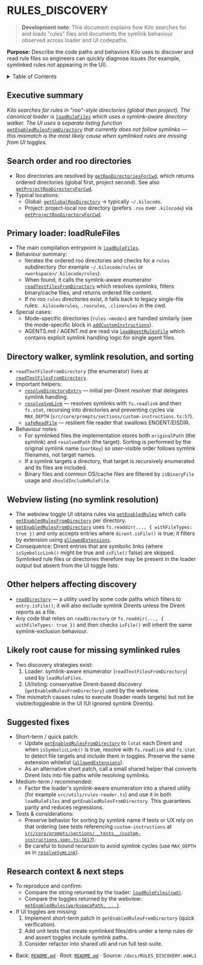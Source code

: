 # RULES_DISCOVERY

> **Development note**: This document explains how Kilo searches for and loads "rules" files and documents the symlink behaviour observed across loader and UI codepaths.

**Purpose:** Describe the code paths and behaviors Kilo uses to discover and read rule files so engineers can quickly diagnose issues (for example, symlinked rules not appearing in the UI).

<details><summary>Table of Contents</summary>

- [Executive summary](#executive-summary)
- [Search order and roo directories](#search-order-and-roo-directories)
- [Primary loader: loadRuleFiles](#primary-loader-loadrulefiles)
- [Directory walker, symlink resolution, and sorting](#directory-walker-symlink-resolution-and-sorting)
- [Webview listing (no symlink resolution)](#webview-listing-no-symlink-resolution)
- [Other helpers affecting discovery](#other-helpers-affecting-discovery)
- [Likely root cause for missing symlinked rules](#likely-root-cause-for-missing-symlinked-rules)
- [Suggested fixes](#suggested-fixes)
- [Research context & next steps](#research-context--next-steps)

</details>

## Executive summary

_Kilo searches for rules in "roo"-style directories (global then project). The canonical loader is [`loadRuleFiles`](src/core/prompts/sections/custom-instructions.ts:211) which uses a symlink-aware directory walker. The UI uses a separate listing function [`getEnabledRulesFromDirectory`](src/core/webview/kilorules.ts:47) that currently does not follow symlinks — this mismatch is the most likely cause when symlinked rules are missing from UI toggles._

## Search order and roo directories

- Roo directories are resolved by [`getRooDirectoriesForCwd`](src/services/roo-config/index.ts:155), which returns ordered directories (global first, project second). See also [`getProjectRooDirectoryForCwd`](src/services/roo-config/index.ts:61).
- Typical locations:
    - Global: [`getGlobalRooDirectory`](src/services/roo-config/index.ts:27) → typically `~/.kilocode`.
    - Project: project-local roo directory (prefers `.roo` over `.kilocode`) via [`getProjectRooDirectoryForCwd`](src/services/roo-config/index.ts:61).

## Primary loader: loadRuleFiles

- The main compilation entrypoint is [`loadRuleFiles`](src/core/prompts/sections/custom-instructions.ts:211).
- Behaviour summary:
    - Iterates the ordered roo directories and checks for a `rules` subdirectory (for example `~/.kilocode/rules` or `<workspace>/.kilocode/rules`).
    - When found, it calls the symlink-aware enumerator [`readTextFilesFromDirectory`](src/core/prompts/sections/custom-instructions.ts:127) which resolves symlinks, filters binary/cache files, and returns ordered file content.
    - If no roo `rules` directories exist, it falls back to legacy single-file rules: `.kilocoderules`, `.roorules`, `.clinerules` in the cwd.
- Special cases:
    - Mode-specific directories (`rules-<mode>`) are handled similarly (see the mode-specific block in [`addCustomInstructions`](src/core/prompts/sections/custom-instructions.ts:318)).
    - AGENTS.md / AGENT.md are read via [`loadAgentRulesFile`](src/core/prompts/sections/custom-instructions.ts:256) which contains explicit symlink handling logic for single agent files.

## Directory walker, symlink resolution, and sorting

- `readTextFilesFromDirectory` (the enumerator) lives at [`readTextFilesFromDirectory`](src/core/prompts/sections/custom-instructions.ts:127).
- Important helpers:
    - [`resolveDirectoryEntry`](src/core/prompts/sections/custom-instructions.ts:62) — initial per-Dirent resolver that delegates symlink handling.
    - [`resolveSymLink`](src/core/prompts/sections/custom-instructions.ts:86) — resolves symlinks with `fs.readlink` and then `fs.stat`, recursing into directories and preventing cycles via `MAX_DEPTH` (`src/core/prompts/sections/custom-instructions.ts:57`).
    - [`safeReadFile`](src/core/prompts/sections/custom-instructions.ts:32) — resilient file reader that swallows ENOENT/EISDIR.
- Behaviour notes:
    - For symlinked files the implementation stores both `originalPath` (the symlink) and `resolvedPath` (the target). Sorting is performed by the original symlink name (`sortKey`) so user-visible order follows symlink filenames, not target names.
    - If a symlink targets a directory, that target is recursively enumerated and its files are included.
    - Binary files and common OS/cache files are filtered by `isBinaryFile` usage and `shouldIncludeRuleFile`.

## Webview listing (no symlink resolution)

- The webview toggle UI obtains rules via [`getEnabledRules`](src/core/webview/kilorules.ts:21) which calls [`getEnabledRulesFromDirectory`](src/core/webview/kilorules.ts:47) per directory.
- [`getEnabledRulesFromDirectory`](src/core/webview/kilorules.ts:47) uses `fs.readdir(..., { withFileTypes: true })` and only accepts entries where `dirent.isFile()` is true; it filters by extension using [`allowedExtensions`](src/shared/kilocode/rules.ts:1).
- Consequence: Dirent entries that are symbolic links (where `isSymbolicLink()` might be true and `isFile()` false) are skipped. Symlinked rule files or directories therefore may be present in the loader output but absent from the UI toggle lists.

## Other helpers affecting discovery

- [`readDirectory`](src/utils/fs.ts:79) — a utility used by some code paths which filters to `entry.isFile()`; it will also exclude symlink Dirents unless the Dirent reports as a file.
- Any code that relies on `readDirectory` or `fs.readdir(..., { withFileTypes: true })` and then checks `isFile()` will inherit the same symlink-exclusion behaviour.

## Likely root cause for missing symlinked rules

- Two discovery strategies exist:
    1. Loader: symlink-aware enumerator (`readTextFilesFromDirectory`) used by `loadRuleFiles`.
    2. UI/listing: conservative Dirent-based discovery (`getEnabledRulesFromDirectory`) used by the webview.
- The mismatch causes rules to execute (loader reads targets) but not be visible/toggleable in the UI (UI ignored symlink Dirents).

## Suggested fixes

- Short-term / quick patch:
    - Update [`getEnabledRulesFromDirectory`](src/core/webview/kilorules.ts:47) to `lstat` each Dirent and when `isSymbolicLink()` is true, resolve with `fs.readlink` and `fs.stat` to detect file targets and include them in toggles. Preserve the same extension whitelist ([`allowedExtensions`](src/shared/kilocode/rules.ts:1)).
    - As an alternative short patch, call a small shared helper that converts Dirent lists into file paths while resolving symlinks.
- Medium-term / recommended:
    - Factor the loader's symlink-aware enumeration into a shared utility (for example `src/utils/rules-reader.ts`) and use it in both `loadRuleFiles` and `getEnabledRulesFromDirectory`. This guarantees parity and reduces regressions.
- Tests & considerations:
    - Preserve behavior for sorting by symlink name if tests or UX rely on that ordering (see tests referencing `custom-instructions` at [`src/core/prompts/sections/__tests__/custom-instructions.spec.ts:1617`](src/core/prompts/sections/__tests__/custom-instructions.spec.ts:1617)).
    - Be careful to bound recursion to avoid symlink cycles (use `MAX_DEPTH` as in [`resolveSymLink`](src/core/prompts/sections/custom-instructions.ts:91)).

## Research context & next steps

- To reproduce and confirm:
    - Compare the string returned by the loader: [`loadRuleFiles(cwd)`](src/core/prompts/sections/custom-instructions.ts:211).
    - Compare the toggles returned by the webview: [`getEnabledRules(workspacePath, ...)`](src/core/webview/kilorules.ts:21).
- If UI toggles are missing:
    1. Implement short-term patch in `getEnabledRulesFromDirectory` (quick verification).
    2. Add unit tests that create symlinked files/dirs under a temp rules dir and assert toggles include symlink paths.
    3. Consider refactor into shared util and run full test-suite.

<a id="navigation-footer"></a>

- Back: [`README.md`](README.md) · Root: [`README.md`](README.md) · Source: `/docs/RULES_DISCOVERY.md#L1`
